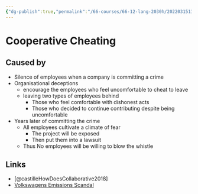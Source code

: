 ```yaml
---
{"dg-publish":true,"permalink":"/66-courses/66-12-lang-2030h/20220315114438-cooperative-cheating/","dgHomeLink":true,"dgPassFrontmatter":false}
---
```



# Cooperative Cheating

## Caused by

- Silence of employees when a company is committing a crime
- Organisational deceptions
  - encourage the employees who feel uncomfortable to cheat to leave
  - leaving two types of employees behind
    - Those who feel comfortable with dishonest acts
    - Those who decided to continue contributing despite being uncomfortable
- Years later of committing the crime
  - All employees cultivate a climate of fear
    - The project will be exposed
    - Then put them into a lawsuit
  - Thus No employees will be willing to blow the whistle

## Links

- [@castilleHowDoesCollaborative2018]
- [Volkswagens Emissions Scandal](20220222183455%20Volkswagens%20Emissions%20Scandal.md)
